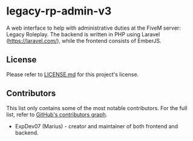 # legacy-rp-admin-v3
A web interface to help with administrative duties at the FiveM server: Legacy Roleplay. The backend is written in PHP using Laravel (https://laravel.com/), while the frontend consists of EmberJS.

## License
Please refer to [LICENSE.md](https://github.com/ExpDev07/legacy-rp-admin-v3/blob/master/LICENSE.md) for this project's license.

## Contributors
This list only contains some of the most notable contributors. For the full list, refer to [GitHub's contributors graph](https://github.com/ExpDev07/legacy-rp-admin-v3/graphs/contributors).
* ExpDev07 (Marius) - creator and maintainer of both frontend and backend.

